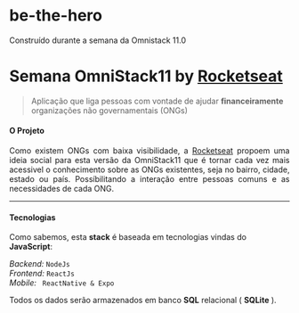 # be-the-hero
Construído durante a semana da Omnistack 11.0

# Semana OmniStack11 by [Rocketseat](https://github.com/Rocketseat)

> Aplicação que liga pessoas com vontade de ajudar __financeiramente__ organizações não governamentais (ONGs) <br>

#### O Projeto
<p align="justify">
  Como existem ONGs com baixa visibilidade, a <a href="https://github.com/Rocketseat">Rocketseat</a> propoem
uma ideia social para esta versão da OmniStack11 que é tornar cada vez mais acessivel o conhecimento
sobre as ONGs existentes, seja no bairro, cidade, estado ou país. Possíbilitando a interação entre
pessoas comuns e as necessidades de cada ONG.
</p>
<hr>

#### Tecnologias

Como sabemos, esta __stack__ é baseada em tecnologias vindas do __JavaScript__:

_Backend:_ ``` NodeJs ```<br>
_Frontend:_ ``` ReactJs ```<br>
_Mobile:_ ``` ReactNative & Expo```<br>

Todos os dados serão armazenados em banco __SQL__ relacional ( __SQLite__ ).
